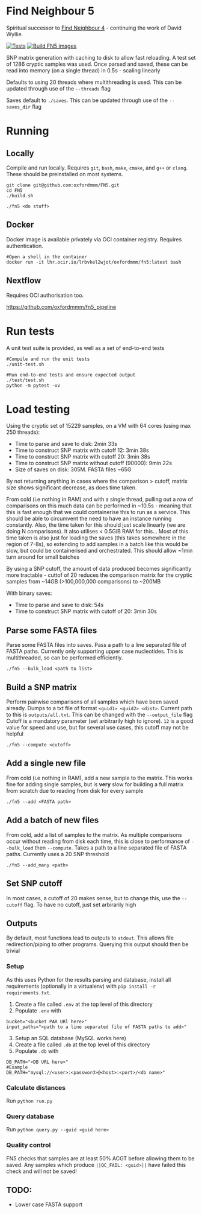 # Find Neighbour 5
Spiritual successor to [Find Neighbour 4](https://github.com/davidhwyllie/findNeighbour4) - continuing the work of David Wyllie.

[![Tests](https://github.com/oxfordmmm/FN5/actions/workflows/test.yaml/badge.svg)](https://github.com/oxfordmmm/FN5/actions/workflows/test.yaml)
[![Build FN5 images](https://github.com/oxfordmmm/FN5/actions/workflows/build.yaml/badge.svg?branch=testing-docker)](https://github.com/oxfordmmm/FN5/actions/workflows/build.yaml)

SNP matrix generation with caching to disk to allow fast reloading.
A test set of 1286 cryptic samples was used. Once parsed and saved, these can be read into memory (on a single thread) in 0.5s - scaling linearly

Defaults to using 20 threads where multithreading is used. This can be updated through use of the `--threads` flag

Saves default to `./saves`. This can be updated through use of the `--saves_dir` flag

# Running

## Locally
Compile and run locally. Requires `git`, `bash`, `make`, `cmake`, and `g++` or `clang`. These should be preinstalled on most systems.
```
git clone git@github.com:oxfordmmm/FN5.git
cd FN5
./build.sh

./fn5 <do stuff>
```

## Docker
Docker image is available privately via OCI container registry. Requires authentication.
```
#Open a shell in the container
docker run -it lhr.ocir.io/lrbvkel2wjot/oxfordmmm/fn5:latest bash
```

## Nextflow
Requires OCI authorisation too.

https://github.com/oxfordmmm/fn5_pipeline


# Run tests
A unit test suite is provided, as well as a set of end-to-end tests
```
#Compile and run the unit tests
./unit-test.sh

#Run end-to-end tests and ensure expected output
./test/test.sh
python -m pytest -vv
```

# Load testing
Using the cryptic set of 15229 samples, on a VM with 64 cores (using max 250 threads):

* Time to parse and save to disk: 2min 33s
* Time to construct SNP matrix with cutoff 12: 3min 38s
* Time to construct SNP matrix with cutoff 20: 3min 38s
* Time to construct SNP matrix without cutoff (90000): 9min 22s
* Size of saves on disk: 305M. FASTA files ~65G

By not returning anything in cases where the comparison > cutoff, matrix size shows significant decrease, as does time taken.

From cold (i.e nothing in RAM) and with a single thread, pulling out a row of comparisons on this much data can be performed in ~10.5s - meaning that this is fast enough that we could containerise this to run as a service. This should be able to circumvent the need to have an instance running constantly. Also, the time taken for this should just scale linearly (we are doing N comparisons).
It also utilises < 0.5GiB RAM for this...
Most of this time taken is also just for loading the saves (this takes somewhere in the region of 7-8s), so extending to add samples in a batch like this would be slow, but could be containerised and orchestrated. This should allow ~1min turn around for small batches

By using a SNP cutoff, the amount of data produced becomes significantly more tractable - cuttof of 20 reduces the comparison matrix for the cryptic samples from ~14GB (>100,000,000 comparisons) to ~200MB

With binary saves:
* Time to parse and save to disk: 54s
* Time to construct SNP matrix with cutoff of 20: 3min 30s

## Parse some FASTA files
Parse some FASTA files into saves. Pass a path to a line separated file of FASTA paths. Currently only supporting upper case nucleotides. This is multithreaded, so can be performed efficiently.

```
./fn5 --bulk_load <path to list>
```

## Build a SNP matrix
Perform pairwise comparisons of all samples which have been saved already. Dumps to a txt file of format `<guid1> <guid2> <dist>`. Current path to this is `outputs/all.txt`. This can be changed with the `--output_file` flag
Cutoff is a mandatory parameter (set arbitrarily high to ignore). `12` is a good value for speed and use, but for several use cases, this cutoff may not be helpful
```
./fn5 --compute <cutoff>
```

## Add a single new file
From cold (i.e nothing in RAM), add a new sample to the matrix. This works fine for adding single samples, but is **very** slow for building a full matrix from scratch due to reading from disk for every sample
```
./fn5 --add <FASTA path>
```

## Add a batch of new files
From cold, add a list of samples to the matrix. As multiple comparisons occur without reading from disk each time, this is close to performance of `--bulk_load` then `--compute`. Takes a path to a line separated file of FASTA paths. Currently uses a 20 SNP threshold
```
./fn5 --add_many <path>
```

## Set SNP cutoff
In most cases, a cutoff of 20 makes sense, but to change this, use the `--cutoff` flag. To have no cutoff, just set arbirarily high

## Outputs
By default, most functions lead to outputs to `stdout`. This allows file redirection/piping to other programs. Querying this output should then be trivial

### Setup
As this uses Python for the results parsing and database, install all requirements (optionally in a virtualenv) with `pip install -r requirements.txt`.

1. Create a file called `.env` at the top level of this directory
2. Populate `.env` with
```
bucket="<bucket PAR URl here>"
input_paths="<path to a line separated file of FASTA paths to add>"
```
3. Setup an SQL database (MySQL works here)
4. Create a file called `.db` at the top level of this directory
5. Populate `.db` with
```
DB_PATH="<DB URL here>"
#Example
DB_PATH="mysql://<user>:<password>@<host>:<port>/<db name>"
```

### Calculate distances
Run `python run.py`

### Query database
Run `python query.py --guid <guid here>`

### Quality control
FN5 checks that samples are at least 50% ACGT before allowing them to be saved.
Any samples which produce `||QC_FAIL: <guid>||` have failed this check and will not be saved!

## TODO:
* Lower case FASTA support

